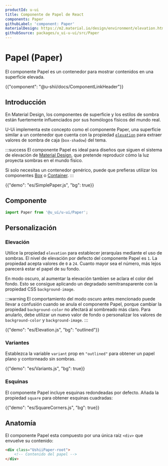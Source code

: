 ```yaml
---
productId: u-ui
title: Componente de Papel de React
components: Paper
githubLabel: 'component: Paper'
materialDesign: https://m2.material.io/design/environment/elevation.html
githubSource: packages/u_ui-u-ui/src/Paper
---
```


# Papel (Paper)

<p class="description">El componente Papel es un contenedor para mostrar contenidos en una superficie elevada.</p>

{{"component": "@u-shii/docs/ComponentLinkHeader"}}

## Introducción

En Material Design, los componentes de superficie y los estilos de sombra están fuertemente influenciados por sus homólogos físicos del mundo real.

U-Ui implementa este concepto como el componente Paper, una superficie similar a un contenedor que cuenta con la propiedad [`elevation`](#elevación) para extraer valores de sombra de caja (`box-shadow`) del tema.

:::success
El componente Papel es ideal para diseños que siguen el sistema de elevación de [Material Design](https://m2.material.io/design/environment/elevation.html#elevation-in-material-design), que pretende reproducir cómo la luz proyecta sombras en el mundo físico.

Si solo necesitas un contenedor genérico, puede que prefieras utilizar los componentes [Box](/u_ui/u-ui/react-box/) o [Container](/u_ui/u-ui/react-container/).
:::

{{"demo": "es/SimplePaper.js", "bg": true}}

## Componente

```jsx
import Paper from '@u_ui/u-ui/Paper';
```

## Personalización

### Elevación

Utilice la propiedad `elevation` para establecer jerarquías mediante el uso de sombras.
El nivel de elevación por defecto del componente Papel es `1`.
La propiedad acepta valores de `0` a `24`.
Cuanto mayor sea el número, más lejos parecerá estar el papel de su fondo.

En modo oscuro, al aumentar la elevación tambien se aclara el color del fondo.
Esto se consigue aplicando un degradado semitransparente con la propiedad CSS `background-image`.

:::warning
El comportamiento del modo oscuro antes mencionado puede llevar a confusión cuando se anula el componente Papel, porque cambiar la propiedad `background-color` no afectará al sombreado más claro.
Para anularlo, debe utilizar un nuevo valor de fondo o personalizar los valores de `background-color` y `background-image`.
:::

{{"demo": "es/Elevation.js", "bg": "outlined"}}

### Variantes

Establezca la variable `variant` prop en `"outlined"` para obtener un papel plano y contorneado sin sombras.

{{"demo": "es/Variants.js", "bg": true}}

### Esquinas

El componente Papel incluye esquinas redondeadas por defecto.
Añada la propiedad `square` para obtener esquinas cuadradas:

{{"demo": "es/SquareCorners.js", "bg": true}}

## Anatomía

El componente Papel esta compuesto por una única raíz `<div>` que envuelve su contenido:

```html
<div class="UshiiPaper-root">
    <!-- Contenido del papel -->
</div>
```
